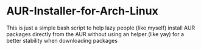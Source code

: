 # AUR-Installer-for-Arch-Linux
This is just a simple bash script to help lazy people (like myself) install AUR packages directly from the AUR without using an helper (like yay) for a better stability when downloading packages
